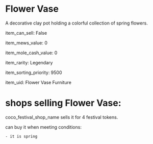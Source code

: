 # Flower Vase

A decorative clay pot holding a colorful collection of spring flowers.

item_can_sell: False

item_mews_value: 0

item_mole_cash_value: 0

item_rarity: Legendary

item_sorting_priority: 9500

item_uid: Flower Vase Furniture

# shops selling Flower Vase:

coco_festival_shop_name sells it for 4 festival tokens.

  can buy it when meeting conditions: 

    - it is spring